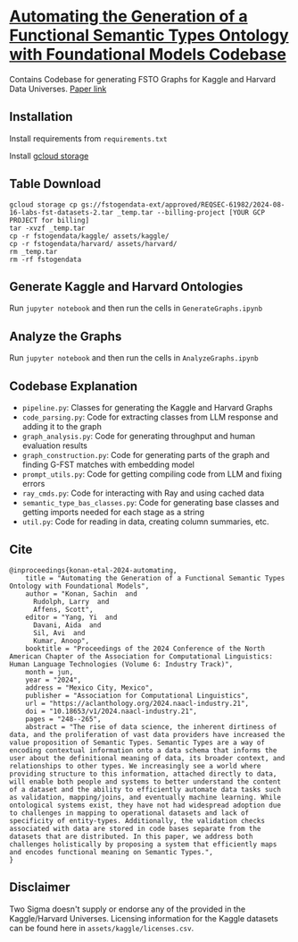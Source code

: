 # [Automating the Generation of a Functional Semantic Types Ontology with Foundational Models Codebase](https://aclanthology.org/2024.naacl-industry.21)

Contains Codebase for generating FSTO Graphs for Kaggle and Harvard Data Universes. [Paper link](https://aclanthology.org/2024.naacl-industry.21.pdf) 

## Installation
Install requirements from `requirements.txt`

Install [gcloud storage]([https://cloud.google.com/storage/docs/gsutil_install](https://cloud.google.com/sdk/docs/install))

## Table Download
```
gcloud storage cp gs://fstogendata-ext/approved/REQSEC-61982/2024-08-16-labs-fst-datasets-2.tar _temp.tar --billing-project [YOUR GCP PROJECT for billing]
tar -xvzf _temp.tar
cp -r fstogendata/kaggle/ assets/kaggle/
cp -r fstogendata/harvard/ assets/harvard/
rm _temp.tar
rm -rf fstogendata
```

## Generate Kaggle and Harvard Ontologies
Run `jupyter notebook` and then run the cells in `GenerateGraphs.ipynb`

## Analyze the Graphs
Run `jupyter notebook` and then run the cells in `AnalyzeGraphs.ipynb`

## Codebase Explanation
- `pipeline.py`: Classes for generating the Kaggle and Harvard Graphs
- `code_parsing.py`: Code for extracting classes from LLM response and adding it to the graph
- `graph_analysis.py`: Code for generating throughput and human evaluation results
- `graph_construction.py`: Code for generating parts of the graph and finding G-FST matches with embedding model
- `prompt_utils.py`: Code for getting compiling code from LLM and fixing errors
- `ray_cmds.py`: Code for interacting with Ray and using cached data
- `semantic_type_bas_classes.py`: Code for generating base classes and getting imports needed for each stage as a string
- `util.py`: Code for reading in data, creating column summaries, etc.

## Cite

```
@inproceedings{konan-etal-2024-automating,
    title = "Automating the Generation of a Functional Semantic Types Ontology with Foundational Models",
    author = "Konan, Sachin  and
      Rudolph, Larry  and
      Affens, Scott",
    editor = "Yang, Yi  and
      Davani, Aida  and
      Sil, Avi  and
      Kumar, Anoop",
    booktitle = "Proceedings of the 2024 Conference of the North American Chapter of the Association for Computational Linguistics: Human Language Technologies (Volume 6: Industry Track)",
    month = jun,
    year = "2024",
    address = "Mexico City, Mexico",
    publisher = "Association for Computational Linguistics",
    url = "https://aclanthology.org/2024.naacl-industry.21",
    doi = "10.18653/v1/2024.naacl-industry.21",
    pages = "248--265",
    abstract = "The rise of data science, the inherent dirtiness of data, and the proliferation of vast data providers have increased the value proposition of Semantic Types. Semantic Types are a way of encoding contextual information onto a data schema that informs the user about the definitional meaning of data, its broader context, and relationships to other types. We increasingly see a world where providing structure to this information, attached directly to data, will enable both people and systems to better understand the content of a dataset and the ability to efficiently automate data tasks such as validation, mapping/joins, and eventually machine learning. While ontological systems exist, they have not had widespread adoption due to challenges in mapping to operational datasets and lack of specificity of entity-types. Additionally, the validation checks associated with data are stored in code bases separate from the datasets that are distributed. In this paper, we address both challenges holistically by proposing a system that efficiently maps and encodes functional meaning on Semantic Types.",
}
```
## Disclaimer

Two Sigma doesn't supply or endorse any of the provided in the Kaggle/Harvard Universes. Licensing information for the 
Kaggle datasets can be found here in `assets/kaggle/licenses.csv`.
